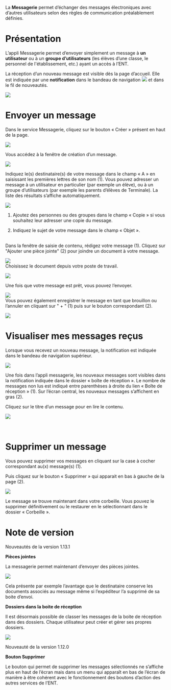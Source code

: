 La **Messagerie** permet d’échanger des messages électroniques avec d’autres utilisateurs selon des règles de communication préalablement définies.  

Présentation
============

L’appli Messagerie permet d’envoyer simplement un message à **un utilisateur** ou à un **groupe d’utilisateurs** (les élèves d’une classe, le personnel de l'établissement, etc.) ayant un accès à l’ENT.

La réception d’un nouveau message est visible dès la page d’accueil. Elle est indiquée par une **notification** dans le bandeau de navigation ![](.gitbook/assets/messagerie.png) et dans le fil de nouveautés.

![](.gitbook/assets/messagerie2-1024x508.png)


Envoyer un message
==================

Dans le service Messagerie, cliquez sur le bouton « Créer » présent en haut de la page.

![](.gitbook/assets/messagerie3-1024x215.png)

Vous accédez à la fenêtre de création d’un message.

![](.gitbook/assets/messagerie4-1024x824.png)

Indiquez le(s) destinataire(s) de votre message dans le champ « A » en saisissant les premières lettres de son nom (1). Vous pouvez adresser un message à un utilisateur en particulier (par exemple un élève), ou à un groupe d’utilisateurs (par exemple les parents d’élèves de Terminale). La liste des résultats s’affiche automatiquement.

![](.gitbook/assets/messagerie5-1024x776.png)

1.  Ajoutez des personnes ou des groupes dans le champ « Copie » si vous souhaitez leur adresser une copie du message.

2.  Indiquez le sujet de votre message dans le champ « Objet ».

[  
](../../wp-content/uploads/2015/03/Messagerie-3.png)Dans la fenêtre de saisie de contenu, rédigez votre message (1). Cliquez sur "Ajouter une pièce jointe" (2) pour joindre un document à votre message.

![](.gitbook/assets/messagerie6-1024x818.png)  
Choisissez le document depuis votre poste de travail.

![](.gitbook/assets/m41.png)

Une fois que votre message est prêt, vous pouvez l’envoyer.

![](.gitbook/assets/messagerie7-1024x570.png)  
Vous pouvez également enregistrer le message en tant que brouillon ou l’annuler en cliquant sur " + " (1) puis sur le bouton correspondant (2).

![](.gitbook/assets/messagerie8-1024x488.png)

Visualiser mes messages reçus
=============================

Lorsque vous recevez un nouveau message, la notification est indiquée dans le bandeau de navigation supérieur.

![](.gitbook/assets/M12.png)

Une fois dans l’appli messagerie, les nouveaux messages sont visibles dans la notification indiquée dans le dossier « boîte de réception ». Le nombre de messages non lus est indiqué entre parenthèses à droite du lien « Boîte de réception » (1). Sur l’écran central, les nouveaux messages s’affichent en gras (2).

Cliquez sur le titre d’un message pour en lire le contenu.

![](.gitbook/assets/Messagerie-VISUALISER.png)

 

Supprimer un message
====================

Vous pouvez supprimer vos messages en cliquant sur la case à cocher correspondant au(x) message(s) (1).

Puis cliquez sur le bouton « Supprimer » qui apparait en bas à gauche de la page (2).

![](.gitbook/assets/Messagerie-SUPPRIMER.png)

Le message se trouve maintenant dans votre corbeille. Vous pouvez le supprimer définitivement ou le restaurer en le sélectionnant dans le dossier « Corbeille ».

Note de version
===============

Nouveautés de la version 1.13.1

**Pièces jointes**

La messagerie permet maintenant d’envoyer des pièces jointes.

![](.gitbook/assets/NDV-2.png)

Cela présente par exemple l’avantage que le destinataire conserve les documents associés au message même si l’expéditeur l’a supprimé de sa boite d’envoi.

**Dossiers dans la boite de réception**

Il est désormais possible de classer les messages de la boite de réception dans des dossiers. Chaque utilisateur peut créer et gérer ses propres dossiers.

![](.gitbook/assets/NDV-3.png)

Nouveauté de la version 1.12.0

**Bouton Supprimer**

Le bouton qui permet de supprimer les messages sélectionnés ne s’affiche plus en haut de l’écran mais dans un menu qui apparaît en bas de l’écran de manière à être cohérent avec le fonctionnement des boutons d’action des autres services de l’ENT.
